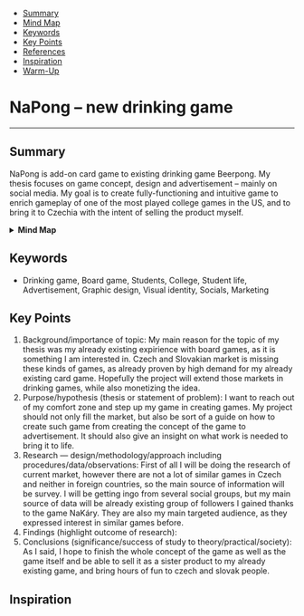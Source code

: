 <!-- Table of Contents, in-page navigation -->

- [Summary](#summary)
- [Mind Map](#mind-map)
- [Keywords](#keywords)
- [Key Points](#key-points)
- [References](#references)
- [Inspiration](#inspiration)
- [Warm-Up](#warm-up)

# NaPong – new drinking game
---
## Summary

NaPong is add-on card game to existing drinking game Beerpong. My thesis focuses on game concept, design and advertisement – mainly on social media. My goal is to create fully-functioning and intuitive game to enrich gameplay of one of the most played college games in the US, and to bring it to Czechia with the intent of selling the product myself.

<details>
  <summary><b>Mind Map</b></summary>
  <img alt="Gray box placeholder image, for position only." src="NaPong-mindmap.jpg">
</details>

## Keywords

- Drinking game, Board game, Students, College, Student life, Advertisement, Graphic design, Visual identity, Socials, Marketing

## Key Points

<!-- Key points; aim for **30–60 words** each. -->

1. Background/importance of topic: My main reason for the topic of my thesis was my already existing expirience with board games, as it is something I am interested in. Czech and Slovakian market is missing these kinds of games, as already proven by high demand for my already existing card game. Hopefully the project will extend those markets in drinking games, while also monetizing the idea. 
2. Purpose/hypothesis (thesis or statement of problem): I want to reach out of my comfort zone and step up my game in creating games. My project should not only fill the market, but also be sort of a guide on how to create such game from creating the concept of the game to advertisement. It should also give an insight on what work is needed to bring it to life. 
3. Research — design/methodology/approach including procedures/data/observations: First of all I will be doing the research of current market, however there are not a lot of similar games in Czech and neither in foreign countries, so the main source of information will be survey. I will be getting ingo from several social groups, but my main source of data will be already existing group of followers I gained thanks to the game NaKáry. They are also my main targeted audience, as they expressed interest in similar games before.
4. Findings (highlight outcome of research):
5. Conclusions (significance/success of study to theory/practical/society): As I said, I hope to finish the whole concept of the game as well as the game itself and be able to sell it as a sister product to my already existing game, and bring hours of fun to czech and slovak people.

## Inspiration

<!-- Optional section, see https://evajunkova.github.io/english-for-designers/08-clarity-first/#inspiration -->

